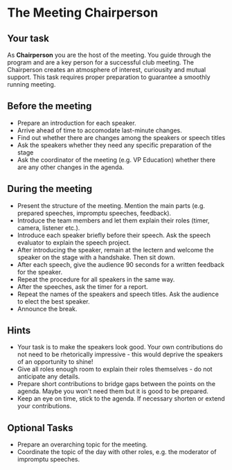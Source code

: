 
# The Meeting Chairperson

## Your task

As **Chairperson** you are the host of the meeting. You guide through the program and are a key person for a successful club meeting. The Chairperson creates an atmosphere of interest, curiousity and mutual support. This task requires proper preparation to guarantee a smoothly running meeting.


## Before the meeting

* Prepare an introduction for each speaker.
* Arrive ahead of time to accomodate last-minute changes.
* Find out whether there are changes among the speakers or speech titles
* Ask the speakers whether they need any specific preparation of the stage
* Ask the coordinator of the meeting (e.g. VP Education) whether there are any other changes in the agenda.

## During the meeting

* Present the structure of the meeting. Mention the main parts (e.g. prepared speeches, impromptu speeches, feedback).
* Introduce the team members and let them explain their roles (timer, camera, listener etc.).
* Introduce each speaker briefly before their speech. Ask the speech evaluator to explain the speech project.
* After introducing the speaker, remain at the lectern and welcome the speaker on the stage with a handshake. Then sit down.
* After each speech, give the audience 90 seconds for a written feedback for the speaker.
* Repeat the procedure for all speakers in the same way.
* After the speeches, ask the timer for a report.
* Repeat the names of the speakers and speech titles. Ask the audience to elect the best speaker.
* Announce the break.

## Hints

* Your task is to make the speakers look good. Your own contributions do not need to be rhetorically impressive - this would deprive the speakers of an opportunity to shine!
* Give all roles enough room to explain their roles themselves - do not anticipate any details.
* Prepare short contributions to bridge gaps between the points on the agenda. Maybe you won't need them but it is good to be prepared.
* Keep an eye on time, stick to the agenda. If necessary shorten or extend your contributions.


## Optional Tasks

* Prepare an overarching topic for the meeting.
* Coordinate the topic of the day with other roles, e.g. the moderator of impromptu speeches.
